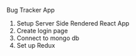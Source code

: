 Bug Tracker App

1. Setup Server Side Rendered React App
2. Create login page
3. Connect to mongo db
4. Set up Redux
